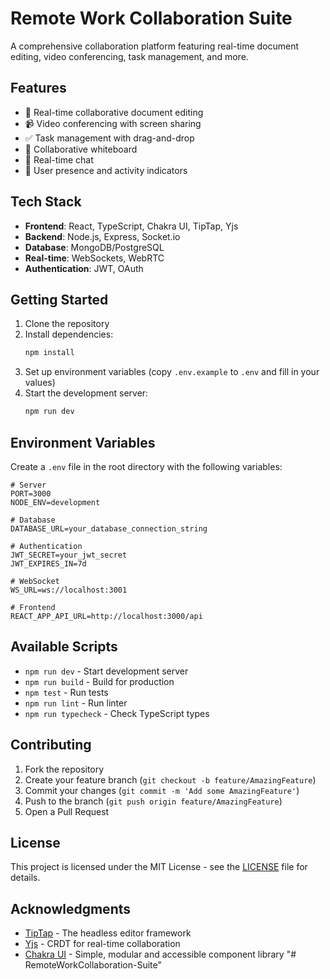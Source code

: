 # Remote Work Collaboration Suite

A comprehensive collaboration platform featuring real-time document editing, video conferencing, task management, and more.

## Features

- 🎨 Real-time collaborative document editing
- 📹 Video conferencing with screen sharing
- ✅ Task management with drag-and-drop
- 🎨 Collaborative whiteboard
- 💬 Real-time chat
- 👥 User presence and activity indicators

## Tech Stack

- **Frontend**: React, TypeScript, Chakra UI, TipTap, Yjs
- **Backend**: Node.js, Express, Socket.io
- **Database**: MongoDB/PostgreSQL
- **Real-time**: WebSockets, WebRTC
- **Authentication**: JWT, OAuth

## Getting Started

1. Clone the repository
2. Install dependencies:
   ```bash
   npm install
   ```
3. Set up environment variables (copy `.env.example` to `.env` and fill in your values)
4. Start the development server:
   ```bash
   npm run dev
   ```

## Environment Variables

Create a `.env` file in the root directory with the following variables:

```env
# Server
PORT=3000
NODE_ENV=development

# Database
DATABASE_URL=your_database_connection_string

# Authentication
JWT_SECRET=your_jwt_secret
JWT_EXPIRES_IN=7d

# WebSocket
WS_URL=ws://localhost:3001

# Frontend
REACT_APP_API_URL=http://localhost:3000/api
```

## Available Scripts

- `npm run dev` - Start development server
- `npm run build` - Build for production
- `npm test` - Run tests
- `npm run lint` - Run linter
- `npm run typecheck` - Check TypeScript types

## Contributing

1. Fork the repository
2. Create your feature branch (`git checkout -b feature/AmazingFeature`)
3. Commit your changes (`git commit -m 'Add some AmazingFeature'`)
4. Push to the branch (`git push origin feature/AmazingFeature`)
5. Open a Pull Request

## License

This project is licensed under the MIT License - see the [LICENSE](LICENSE) file for details.

## Acknowledgments

- [TipTap](https://tiptap.dev/) - The headless editor framework
- [Yjs](https://docs.yjs.dev/) - CRDT for real-time collaboration
- [Chakra UI](https://chakra-ui.com/) - Simple, modular and accessible component library
"# RemoteWorkCollaboration-Suite" 
